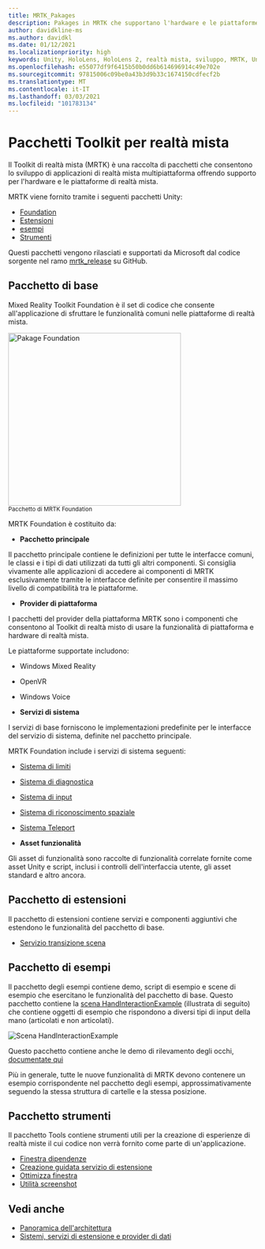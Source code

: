 ```yaml
---
title: MRTK_Pakages
description: Pakages in MRTK che supportano l'hardware e le piattaforme a realtà mista.
author: davidkline-ms
ms.author: davidkl
ms.date: 01/12/2021
ms.localizationpriority: high
keywords: Unity, HoloLens, HoloLens 2, realtà mista, sviluppo, MRTK, Unity pakage Manager,
ms.openlocfilehash: e55077df9f6415b50b0dd6b614696914c49e702e
ms.sourcegitcommit: 97815006c09be0a43b3d9b33c1674150cdfecf2b
ms.translationtype: MT
ms.contentlocale: it-IT
ms.lasthandoff: 03/03/2021
ms.locfileid: "101783134"
---
```

# <a name="mixed-reality-toolkit-packages"></a>Pacchetti Toolkit per realtà mista

Il Toolkit di realtà mista (MRTK) è una raccolta di pacchetti che consentono lo sviluppo di applicazioni di realtà mista multipiattaforma offrendo supporto per l'hardware e le piattaforme di realtà mista.

MRTK viene fornito tramite i seguenti pacchetti Unity:

- [Foundation](#foundation-package)
- [Estensioni](#extensions-package)
- [esempi](#examples-package)
- [Strumenti](#tools-package)

Questi pacchetti vengono rilasciati e supportati da Microsoft dal codice sorgente nel ramo [mrtk_release](https://github.com/Microsoft/MixedRealityToolkit-Unity/tree/mrtk_release) su GitHub.

## <a name="foundation-package"></a>Pacchetto di base

Mixed Reality Toolkit Foundation è il set di codice che consente all'applicazione di sfruttare le funzionalità comuni nelle piattaforme di realtà mista.

<img src="../features//Images/Input/MRTK_Package_Foundation.png" width="350px" alt="Pakage Foundation" style="display:block;">  
<sup>Pacchetto di MRTK Foundation</sup>

MRTK Foundation è costituito da:

- **Pacchetto principale**

Il pacchetto principale contiene le definizioni per tutte le interfacce comuni, le classi e i tipi di dati utilizzati da tutti gli altri componenti. Si consiglia vivamente alle applicazioni di accedere ai componenti di MRTK esclusivamente tramite le interfacce definite per consentire il massimo livello di compatibilità tra le piattaforme.

- **Provider di piattaforma**

I pacchetti del provider della piattaforma MRTK sono i componenti che consentono al Toolkit di realtà misto di usare la funzionalità di piattaforma e hardware di realtà mista.

Le piattaforme supportate includono:

- Windows Mixed Reality
- OpenVR
- Windows Voice

- **Servizi di sistema**

I servizi di base forniscono le implementazioni predefinite per le interfacce del servizio di sistema, definite nel pacchetto principale.

MRTK Foundation include i servizi di sistema seguenti:

- [Sistema di limiti](../features/Boundary/BoundarySystemGettingStarted.md)
- [Sistema di diagnostica](../features/Diagnostics/DiagnosticsSystemGettingStarted.md)
- [Sistema di input](../features/Input/Overview.md)
- [Sistema di riconoscimento spaziale](../features/SpatialAwareness/SpatialAwarenessGettingStarted.md)
- [Sistema Teleport](../features/TeleportSystem/Overview.md)

- **Asset funzionalità**

Gli asset di funzionalità sono raccolte di funzionalità correlate fornite come asset Unity e script, inclusi i controlli dell'interfaccia utente, gli asset standard e altro ancora.

## <a name="extensions-package"></a>Pacchetto di estensioni

Il pacchetto di estensioni contiene servizi e componenti aggiuntivi che estendono le funzionalità del pacchetto di base.

- [Servizio transizione scena](../features/Extensions/SceneTransitionService/SceneTransitionServiceOverview.md)

## <a name="examples-package"></a>Pacchetto di esempi

Il pacchetto degli esempi contiene demo, script di esempio e scene di esempio che esercitano le funzionalità del pacchetto di base. Questo pacchetto contiene la [scena HandInteractionExample](../features/README_HandInteractionExamples.md) (illustrata di seguito) che contiene oggetti di esempio che rispondono a diversi tipi di input della mano (articolati e non articolati).

![Scena HandInteractionExample](../features/Images/MRTK_Examples.png)

Questo pacchetto contiene anche le demo di rilevamento degli occhi, [documentate qui](../features/EyeTracking/EyeTracking_ExamplesOverview.md)

Più in generale, tutte le nuove funzionalità di MRTK devono contenere un esempio corrispondente nel pacchetto degli esempi, approssimativamente seguendo la stessa struttura di cartelle e la stessa posizione.

## <a name="tools-package"></a>Pacchetto strumenti

Il pacchetto Tools contiene strumenti utili per la creazione di esperienze di realtà miste il cui codice non verrà fornito come parte di un'applicazione.

- [Finestra dipendenze](../features/Tools/DependencyWindow.md)
- [Creazione guidata servizio di estensione](../features/Tools/ExtensionServiceCreationWizard.md)
- [Ottimizza finestra](../features/Tools/OptimizeWindow.md)
- [Utilità screenshot](../features/Tools/ScreenshotUtility.md)

## <a name="see-also"></a>Vedi anche

- [Panoramica dell'architettura](../Architecture/Overview.md)
- [Sistemi, servizi di estensione e provider di dati](../Architecture/SystemsExtensionsProviders.md)

